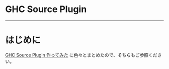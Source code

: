 # GHC Source Plugin

---

# はじめに

[GHC Source Plugin 作ってみた](https://qiita.com/waddlaw/items/65b57517f105fcbbe724) に色々とまとめたので、そちらもご参照ください。